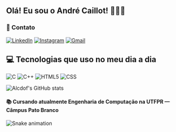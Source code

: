 
## Olá! Eu sou o André Caillot! 🙋🏻‍♂️

### 📱 Contato
[![LinkedIn](https://img.shields.io/badge/LinkedIn-0077B5?style=for-the-badge&logo=linkedin&logoColor=white)](https://www.linkedin.com/in/andr%C3%A9-luiz-caillot-de-oliveira-filho-0b0a09331/)
[![Instagram](https://img.shields.io/badge/Instagram-E4405F?style=for-the-badge&logo=instagram&logoColor=white)](https://instagram.com/alcdof)
[![Gmail](https://img.shields.io/badge/Gmail-D14836?style=for-the-badge&logo=gmail&logoColor=white)](mailto:andreluizfilho@alunos.utfpr.edu.br)

## 💻 Tecnologias que uso no meu dia a dia
![C](https://img.shields.io/badge/C-00599C?style=for-the-badge&logo=c&logoColor=white)
![C++](https://img.shields.io/badge/C%2B%2B-00599C?style=for-the-badge&logo=c%2B%2B&logoColor=white)
![HTML5](https://img.shields.io/badge/HTML5-E34F26?style=for-the-badge&logo=html5&logoColor=white)
![CSS](https://img.shields.io/badge/CSS3-1572B6?style=for-the-badge&logo=css3&logoColor=white)




![Alcdof's GitHub stats](https://github-readme-stats.vercel.app/api?username=alcdof&show_icons=true&theme=transparent)

#### 📚 Cursando atualmente Engenharia de Computação na UTFPR — Câmpus Pato Branco

![Snake animation](https://github.com/alcdof/alcdof/blob/output/github-contribuition-grid-snake.svg)

